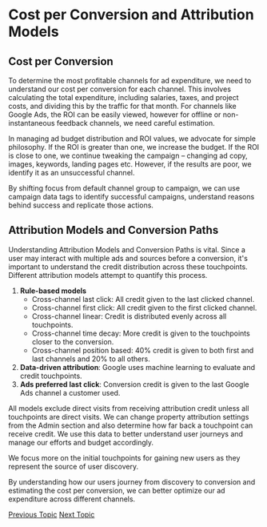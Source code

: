 # Cost per Conversion and Attribution Models

## Cost per Conversion

To determine the most profitable channels for ad expenditure, we need to understand our cost per conversion for each channel. This involves calculating the total expenditure, including salaries, taxes, and project costs, and dividing this by the traffic for that month. For channels like Google Ads, the ROI can be easily viewed, however for offline or non-instantaneous feedback channels, we need careful estimation.

In managing ad budget distribution and ROI values, we advocate for simple philosophy. If the ROI is greater than one, we increase the budget. If the ROI is close to one, we continue tweaking the campaign – changing ad copy, images, keywords, landing pages etc. However, if the results are poor, we identify it as an unsuccessful channel.

By shifting focus from default channel group to campaign, we can use campaign data tags to identify successful campaigns, understand reasons behind success and replicate those actions.

## Attribution Models and Conversion Paths

Understanding Attribution Models and Conversion Paths is vital. Since a user may interact with multiple ads and sources before a conversion, it's important to understand the credit distribution across these touchpoints. Different attribution models attempt to quantify this process.

1. **Rule-based models**
    - Cross-channel last click: All credit given to the last clicked channel.
    - Cross-channel first click: All credit given to the first clicked channel.
    - Cross-channel linear: Credit is distributed evenly across all touchpoints.
    - Cross-channel time decay: More credit is given to the touchpoints closer to the conversion.
    - Cross-channel position based: 40% credit is given to both first and last channels and 20% to all others.
2. **Data-driven attribution**: Google uses machine learning to evaluate and credit touchpoints.
3. **Ads preferred last click**: Conversion credit is given to the last Google Ads channel a customer used.

All models exclude direct visits from receiving attribution credit unless all touchpoints are direct visits. We can change property attribution settings from the Admin section and also determine how far back a touchpoint can receive credit. We use this data to better understand user journeys and manage our efforts and budget accordingly.

We focus more on the initial touchpoints for gaining new users as they represent the source of user discovery.

By understanding how our users journey from discovery to conversion and estimating the cost per conversion, we can better optimize our ad expenditure across different channels.

[Previous Topic](Maximizing_Advertising_Value.md) [Next Topic](Undervalued_Channels:_How_to_Identify.md)
